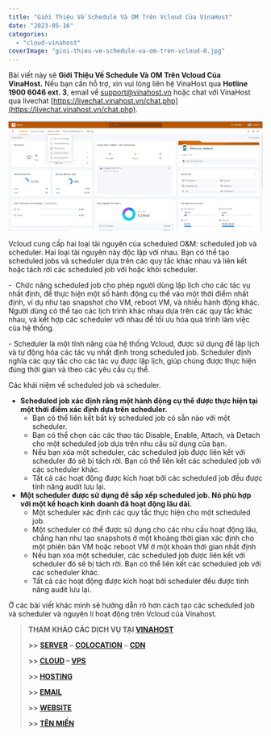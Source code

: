 ```yaml
---
title: "Giới Thiệu Về Schedule Và OM Trên Vcloud Của VinaHost"
date: "2023-05-16"
categories: 
  - "cloud-vinahost"
coverImage: "gioi-thieu-ve-schedule-va-om-tren-vcloud-0.jpg"
---
```


Bài viết này sẽ **Giới Thiệu Về Schedule Và OM Trên Vcloud Của VinaHost.** Nếu bạn cần hỗ trợ, xin vui lòng liên hệ VinaHost qua **Hotline 1900 6046 ext. 3**, email về [support@vinahost.vn](mailto:support@vinahost.vn) hoặc chat với VinaHost qua livechat [https://livechat.vinahost.vn/chat.php](https://livechat.vinahost.vn/chat.php).

![Schedule Và OM](images/gioi-thieu-ve-schedule-va-om-tren-vcloud-1.png)

Vcloud cung cấp hai loại tài nguyên của scheduled O&M: scheduled job và scheduler. Hai loại tài nguyên này độc lập với nhau. Bạn có thể tạo scheduled jobs và scheduler dựa trên các quy tắc khác nhau và liên kết hoặc tách rời các scheduled job với hoặc khỏi scheduler.

\-  Chức năng scheduled job cho phép người dùng lập lịch cho các tác vụ nhất định, để thực hiện một số hành động cụ thể vào một thời điểm nhất định, ví dụ như tạo snapshot cho VM, reboot VM, và nhiều hành động khác. Người dùng có thể tạo các lịch trình khác nhau dựa trên các quy tắc khác nhau, và kết hợp các scheduler với nhau để tối ưu hóa quá trình làm việc của hệ thống.

\- Scheduler là một tính năng của hệ thống Vcloud, được sử dụng để lập lịch và tự động hóa các tác vụ nhất định trong scheduled job. Scheduler định nghĩa các quy tắc cho các tác vụ được lập lịch, giúp chúng được thực hiện đúng thời gian và theo các yêu cầu cụ thể.

Các khái niệm về scheduled job và scheduler.

- **Scheduled job xác định rằng một hành động cụ thể được thực hiện tại một thời điểm xác định dựa trên scheduler.**
    - Bạn có thể liên kết bất kỳ scheduled job có sẵn nào với một scheduler.
    - Bạn có thể chọn các các thao tác Disable, Enable, Attach, và Detach cho một scheduled job dựa trên nhu cầu sử dụng của bạn.
    - Nếu bạn xóa một scheduler, các scheduled job được liên kết với scheduler đó sẽ bị tách rời. Bạn có thể liên kết các scheduled job với các scheduler khác.
    - Tất cả các hoạt động được kích hoạt bởi các scheduled job đều được tính năng audit lưu lại.
- **Một scheduler được sử dụng để sắp xếp scheduled job. Nó phù hợp với một kế hoạch kinh doanh đã hoạt động lâu dài.**
    - Một scheduler xác định các quy tắc thực hiện cho một scheduled job.
    - Một scheduler có thể được sử dụng cho các nhu cầu hoạt động lâu, chẳng hạn như tạo snapshots ở một khoảng thời gian xác định cho một phiên bản VM hoặc reboot VM ở một khoản thời gian nhất định
    - Nếu bạn xóa một scheduler, các scheduled job được liên kết với scheduler đó sẽ bị tách rời. Bạn có thể liên kết các scheduled job với các scheduler khác.
    - Tất cả các hoạt động được kích hoạt bởi scheduler đều được tính năng audit lưu lại.

Ở các bài viết khác mình sẽ hướng dẫn rõ hơn cách tạo các scheduled job và scheduler và nguyên lí hoạt động trên Vcloud của Vinahost.

> **THAM KHẢO CÁC DỊCH VỤ TẠI [VINAHOST](https://vinahost.vn/)**
> 
> **\>>** [**SERVER**](https://vinahost.vn/thue-may-chu-rieng/) **–** [**COLOCATION**](https://vinahost.vn/colocation.html) – [**CDN**](https://vinahost.vn/dich-vu-cdn-chuyen-nghiep)
> 
> **\>> [CLOUD](https://vinahost.vn/cloud-server-gia-re/) – [VPS](https://vinahost.vn/vps-ssd-chuyen-nghiep/)**
> 
> **\>> [HOSTING](https://vinahost.vn/wordpress-hosting)**
> 
> **\>> [EMAIL](https://vinahost.vn/email-hosting)**
> 
> **\>> [WEBSITE](http://vinawebsite.vn/)**
> 
> **\>> [TÊN MIỀN](https://vinahost.vn/ten-mien-gia-re/)**
